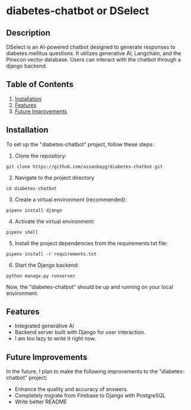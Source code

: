 # diabetes-chatbot or DSelect

## Description

DSelect is an AI-powered chatbot designed to generate responses to diabetes mellitus questions. It utilizes generative AI, Langchain, and the Pinecon vector database. Users can interact with the chatbot through a django backend.

## Table of Contents

1. [Installation](#installation)
2. [Features](#features)
3. [Future Improvements](#future-improvements)

## Installation

To set up the "diabetes-chatbot" project, follow these steps:

1. Clone the repository:
  ```
  git clone https://github.com/assanbayg/diabetes-chatbot.git
  ```

2. Navigate to the project directory
  ```
  cd diabetes-chatbot
  ```
3. Create a virtual environment (recommended):
  ```
  pipenv install django
  ```
4. Activate the virtual environment:
  ```
  pipenv shell
  ```

5. Install the project dependencies from the requirements.txt file:
  ```
  pipenv install -r requirements.txt
  ```

6. Start the Django backend:
  ```
  python manage.py runserver
  ```


Now, the "diabetes-chatbot" should be up and running on your local environment.

## Features

- Integrated generative AI
- Backend server built with Django for user interaction.
- I am too lazy to write it right now.

## Future Improvements

In the future, I plan to make the following improvements to the "diabetes-chatbot" project:

- Enhance the quality and accuracy of answers.
- Completely migrate from Firebase to Django with PostgreSQL
- Write better README
